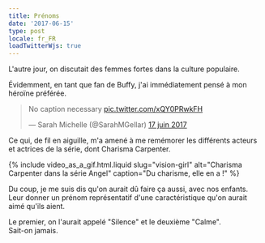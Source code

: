 ```yaml
---
title: Prénoms
date: '2017-06-15'
type: post
locale: fr_FR
loadTwitterWjs: true
---
```


L'autre jour, on discutait des femmes fortes dans la culture populaire.

<!-- more -->

Évidemment, en tant que fan de Buffy, j'ai immédiatement pensé à mon héroïne préférée.

<blockquote class="twitter-tweet" data-lang="fr"><p lang="en" dir="ltr">No caption necessary <a href="https://t.co/xQY0PRwkFH">pic.twitter.com/xQY0PRwkFH</a></p>&mdash; Sarah Michelle (@SarahMGellar) <a href="https://twitter.com/SarahMGellar/status/876222098443689984">17 juin 2017</a></blockquote>

Ce qui, de fil en aiguille, m'a amené à me remémorer les différents acteurs et actrices de la série, dont Charisma Carpenter.

{% include video_as_a_gif.html.liquid
    slug="vision-girl"
    alt="Charisma Carpenter dans la série Angel"
    caption="Du charisme, elle en a !"
%}

Du coup, je me suis dis qu'on aurait dû faire ça aussi, avec nos enfants. Leur donner un prénom représentatif d'une caractéristique qu'on aurait aimé qu'ils aient.

Le premier, on l'aurait appelé "Silence" et le deuxième "Calme".  
Sait-on jamais.